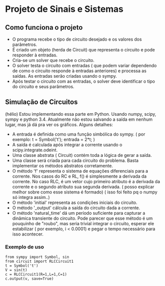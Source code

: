 # Projeto de Sinais e Sistemas

## Como funciona o projeto

* O programa recebe o tipo de circuito desejado e os valores dos parâmetros.
* É criado um objeto (herda de Circuit) que representa o circuito e pode responder à entradas.
* Cria-se um solver que recebe o circuito.
* O solver testa o circuito com entradas ( que podem variar dependendo de como o circuito responde à entradas anteriores) e processa as saídas. As entradas serão criadas usando o sympy.
* Após testar o circuito com as entradas, o solver deve identificar o tipo do circuito e seus parâmetros.

## Simulação de Circuitos

(hélio) Estou implementando essa parte em Python. Usando numpy, scipy, sympy e python 3.4. Atualmente não estou salvando a saída em nenhum lugar, mas já dá pra ver os gráficos.
Alguns detalhes:

* A entrada é definida como uma função simbólica do sympy. ( por exemplo: t = Symbol('t'); entrada = 2*t; )
* A saída é calculada após integrar a corrente usando o scipy.integrate.odeint.
* Uma classe abstrata ( Circuit) contém toda a lógica de gerar a saída.
* Uma classe será criada para cada circuito do problema. Basta implementar os métodos  abstratos corretamente.
* O método 'f' representa o sistema de equações diferenciais para a corrente. Nos casos do RC e RL, f() é simplesmente a derivada da corrente. No caso RLC, é um vetor cujo primeiro atributo é a derivada da corrente e o segundo atributo sua segunda derivada. ( posso explicar melhor sobre como esse sistema é formado) ( isso foi feito pq o numpy só integra assim..)
* O método 'initial' representa as condições iniciais do circuito.
* O método '_output' cálcula a saída do circuito dada a corrente.
* O método 'natural_time' dá um período suficiente para capturar a dinâmica transiente do circuito. Pode parecer que esse método é um pouquinho de "roubo", mas seria trivial integrar o circuito, esperar ele estabilizar ( por exemplo, i < 0.0001) e pegar o tempo necessário para isso acontecer.

### Exemplo de uso

    from sympy import Symbol, sin
    from circuit import RLCCircuit1
    t = Symbol('t')
    V = sin(t)
    c = RLCCircuit1(R=1,L=1,C=1)
    c.output(v, save=True)

